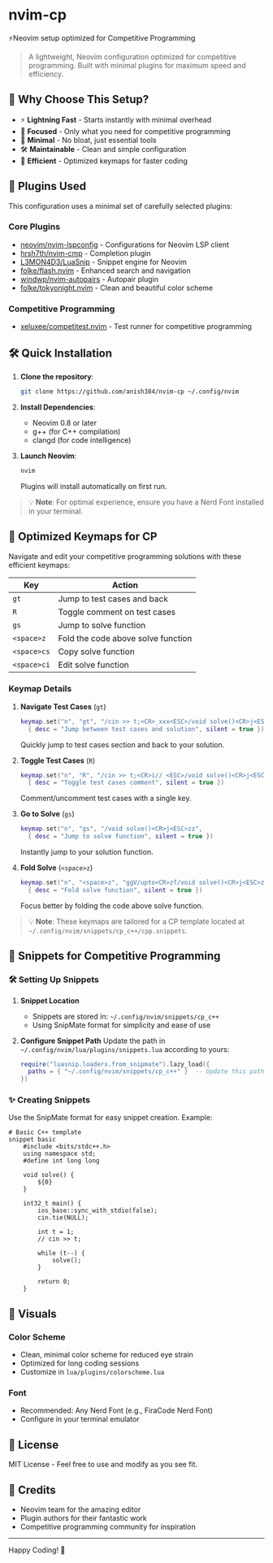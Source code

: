 # nvim-cp
⚡Neovim setup optimized for Competitive Programming

> A lightweight, Neovim configuration optimized for competitive programming. Built with minimal plugins for maximum speed and efficiency.

## 🚀 Why Choose This Setup?

- ⚡ **Lightning Fast** - Starts instantly with minimal overhead
- 🎯 **Focused** - Only what you need for competitive programming
- 🔧 **Minimal** - No bloat, just essential tools
- 🛠️ **Maintainable** - Clean and simple configuration
- 🔄 **Efficient** - Optimized keymaps for faster coding

## 🔌 Plugins Used

This configuration uses a minimal set of carefully selected plugins:

### Core Plugins
- [neovim/nvim-lspconfig](https://github.com/neovim/nvim-lspconfig) - Configurations for Neovim LSP client
- [hrsh7th/nvim-cmp](https://github.com/hrsh7th/nvim-cmp) - Completion plugin
- [L3MON4D3/LuaSnip](https://github.com/L3MON4D3/LuaSnip) - Snippet engine for Neovim
- [folke/flash.nvim](https://github.com/folke/flash.nvim) - Enhanced search and navigation
- [windwp/nvim-autopairs](https://github.com/windwp/nvim-autopairs) - Autopair plugin
- [folke/tokyonight.nvim](https://github.com/folke/tokyonight.nvim) - Clean and beautiful color scheme

### Competitive Programming
- [xeluxee/competitest.nvim](https://github.com/xeluxee/competitest.nvim) - Test runner for competitive programming


## 🛠️ Quick Installation

1. **Clone the repository**:
   ```bash
   git clone https://github.com/anish384/nvim-cp ~/.config/nvim
   ```

2. **Install Dependencies**:
   - Neovim 0.8 or later
   - g++ (for C++ compilation)
   - clangd (for code intelligence)

3. **Launch Neovim**:
   ```bash
   nvim
   ```
   Plugins will install automatically on first run.

> 💡 **Note**: For optimal experience, ensure you have a Nerd Font installed in your terminal.

## 🎯 Optimized Keymaps for CP

Navigate and edit your competitive programming solutions with these efficient keymaps:

| Key          | Action                                 |
|--------------|----------------------------------------|
| `gt`         | Jump to test cases and back            |
| `R`          | Toggle comment on test cases           |
| `gs`         | Jump to solve function                |
| `<space>z`   | Fold the code above solve function                  |
| `<space>cs`  | Copy solve function                  |
| `<space>ci`  | Edit solve function                  |

### Keymap Details

1. **Navigate Test Cases** (`gt`)
   ```lua
   keymap.set("n", "gt", "/cin >> t;<CR>_xxx<ESC>/void solve()<CR>j<ESC>zz",
     { desc = "Jump between test cases and solution", silent = true })
   ```
   Quickly jump to test cases section and back to your solution.

2. **Toggle Test Cases** (`R`)
   ```lua
   keymap.set("n", "R", "/cin >> t;<CR>i// <ESC>/void solve()<CR>j<ESC>zz",
     { desc = "Toggle test cases comment", silent = true })
   ```
   Comment/uncomment test cases with a single key.

3. **Go to Solve** (`gs`)
   ```lua
   keymap.set("n", "gs", "/void solve()<CR>j<ESC>zz",
     { desc = "Jump to solve function", silent = true })
   ```
   Instantly jump to your solution function.

4. **Fold Solve** (`<space>z`)
   ```lua
   keymap.set("n", "<space>z", "ggV/upto<CR>zf/void solve()<CR>j<ESC>zz",
     { desc = "Fold solve function", silent = true })
   ```
   Focus better by folding the code above solve function.

> 💡 **Note**: These keymaps are tailored for a CP template located at `~/.config/nvim/snippets/cp_c++/cpp.snippets`.

## 📝 Snippets for Competitive Programming

### 🛠️ Setting Up Snippets

1. **Snippet Location**
   - Snippets are stored in: `~/.config/nvim/snippets/cp_c++`
   - Using SnipMate format for simplicity and ease of use

2. **Configure Snippet Path**
   Update the path in `~/.config/nvim/lua/plugins/snippets.lua` according to yours:
   ```lua
   require("luasnip.loaders.from_snipmate").lazy_load({
     paths = { "~/.config/nvim/snippets/cp_c++" }  -- Update this path
   })
   ```

### ✨ Creating Snippets

Use the SnipMate format for easy snippet creation. Example:

```snippets
# Basic C++ template
snippet basic
	#include <bits/stdc++.h>
	using namespace std;
	#define int long long

	void solve() {
	    ${0}
	}

	int32_t main() {
	    ios_base::sync_with_stdio(false);
	    cin.tie(NULL);

	    int t = 1;
	    // cin >> t;

	    while (t--) {
	        solve();
	    }

	    return 0;
	}

```


## 🎨 Visuals

### Color Scheme
- Clean, minimal color scheme for reduced eye strain
- Optimized for long coding sessions
- Customize in `lua/plugins/colorscheme.lua`

### Font
- Recommended: Any Nerd Font (e.g., FiraCode Nerd Font)
- Configure in your terminal emulator


## 📜 License

MIT License - Feel free to use and modify as you see fit.

## 🙏 Credits

- Neovim team for the amazing editor
- Plugin authors for their fantastic work
- Competitive programming community for inspiration

---

Happy Coding! 🚀

